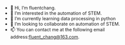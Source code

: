 - 👋 Hi, I’m fluentchang.
- 👀 I’m interested in the automation of STEM.
- 🌱 I’m currently learning data processing in python
- 💞️ I’m looking to collaborate on automation of STEM.
- 📫 You can contact me at the following email address:fluent_chang@163.com.

<!---
fluentchang2309/fluentchang2309 is a ✨ special ✨ repository because its `README.md` (this file) appears on your GitHub profile.
You can click the Preview link to take a look at your changes.
--->
